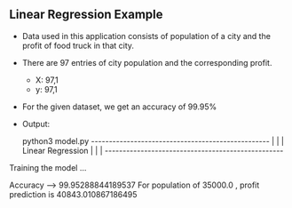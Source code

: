 ## Linear Regression Example

* Data used in this application consists of population of a city and the profit of food truck in that city.

* There are 97 entries of city population and the corresponding profit.
  - X: 97,1
  - y: 97,1
  
* For the given dataset, we get an accuracy of 99.95%

* Output:

  python3 model.py 
             --------------------------------------------------
             |                                                |
             |                Linear  Regression              |
             |                                                |
             --------------------------------------------------

Training the model ...

Accuracy --> 99.95288844189537
For population of 35000.0 , profit prediction is  40843.010867186495
  
  
